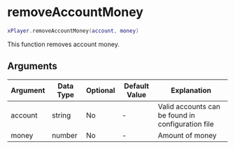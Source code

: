 # removeAccountMoney

```lua
xPlayer.removeAccountMoney(account, money)
```

This function removes account money.

## Arguments

| Argument | Data Type | Optional | Default Value | Explanation                                       |
| -------- | --------- | -------- | ------------- | ------------------------------------------------- |
| account  | string    | No       | -             | Valid accounts can be found in configuration file |
| money    | number    | No       | -             | Amount of money                                   |
